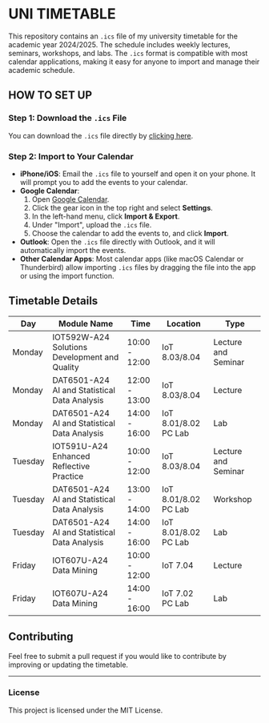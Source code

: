 # UNI TIMETABLE

This repository contains an `.ics` file of my university timetable for the academic year 2024/2025. The schedule includes weekly lectures, seminars, workshops, and labs. The `.ics` format is compatible with most calendar applications, making it easy for anyone to import and manage their academic schedule.

## HOW TO SET UP

### Step 1: Download the `.ics` File
You can download the `.ics` file directly by [clicking here](https://github.com/aliallam123/UNI-TIMETABLE/blob/main/uni-timetable.ics).

### Step 2: Import to Your Calendar
- **iPhone/iOS**: Email the `.ics` file to yourself and open it on your phone. It will prompt you to add the events to your calendar.
- **Google Calendar**: 
  1. Open [Google Calendar](https://calendar.google.com).
  2. Click the gear icon in the top right and select **Settings**.
  3. In the left-hand menu, click **Import & Export**.
  4. Under "Import", upload the `.ics` file.
  5. Choose the calendar to add the events to, and click **Import**.
- **Outlook**: Open the `.ics` file directly with Outlook, and it will automatically import the events.
- **Other Calendar Apps**: Most calendar apps (like macOS Calendar or Thunderbird) allow importing `.ics` files by dragging the file into the app or using the import function.

## Timetable Details

| Day       | Module Name                                    | Time          | Location          | Type      |
| --------- | ---------------------------------------------- | ------------- | ----------------- | --------- |
| Monday    | IOT592W-A24 Solutions Development and Quality  | 10:00 - 12:00 | IoT 8.03/8.04     | Lecture and Seminar |
| Monday    | DAT6501-A24 AI and Statistical Data Analysis   | 12:00 - 13:00 | IoT 8.03/8.04     | Lecture   |
| Monday    | DAT6501-A24 AI and Statistical Data Analysis   | 14:00 - 16:00 | IoT 8.01/8.02 PC Lab | Lab     |
| Tuesday   | IOT591U-A24 Enhanced Reflective Practice       | 10:00 - 12:00 | IoT 8.03/8.04     | Lecture and Seminar |
| Tuesday   | DAT6501-A24 AI and Statistical Data Analysis   | 13:00 - 14:00 | IoT 8.01/8.02 PC Lab | Workshop |
| Tuesday   | DAT6501-A24 AI and Statistical Data Analysis   | 14:00 - 16:00 | IoT 8.01/8.02 PC Lab | Lab     |
| Friday    | IOT607U-A24 Data Mining                       | 10:00 - 12:00 | IoT 7.04          | Lecture   |
| Friday    | IOT607U-A24 Data Mining                       | 14:00 - 16:00 | IoT 7.02 PC Lab    | Lab       |

## Contributing
Feel free to submit a pull request if you would like to contribute by improving or updating the timetable.

---

### License
This project is licensed under the MIT License.
